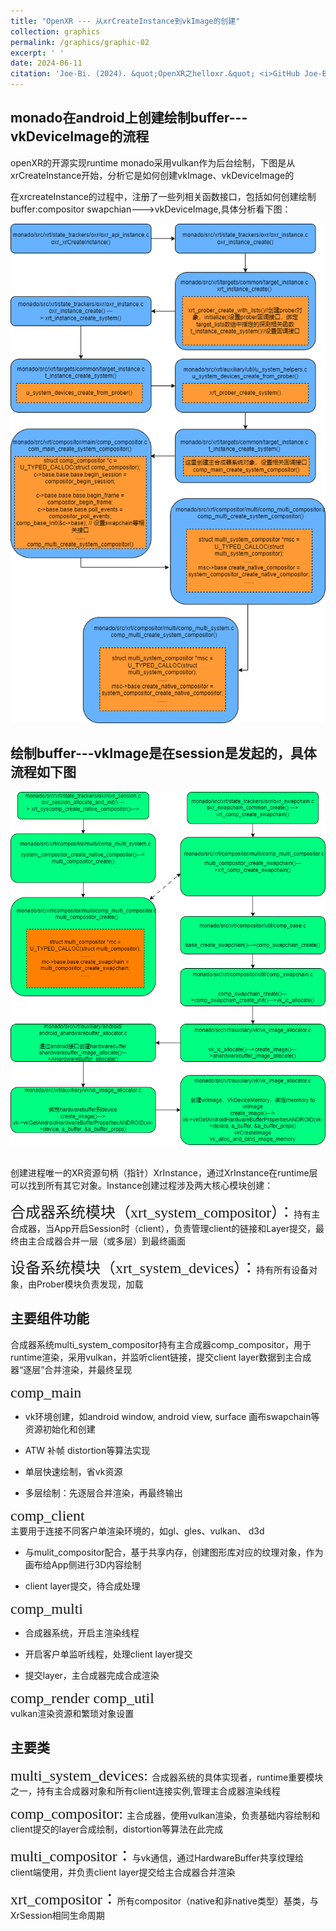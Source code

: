 ```yaml
---
title: "OpenXR --- 从xrCreateInstance到vkImage的创建"
collection: graphics
permalink: /graphics/graphic-02
excerpt: ' '
date: 2024-06-11
citation: 'Joe-Bi. (2024). &quot;OpenXR之helloxr.&quot; <i>GitHub Joe-Bi of Bugs</i>'
---
```

   

## monado在android上创建绘制buffer---vkDeviceImage的流程

openXR的开源实现runtime monado采用vulkan作为后台绘制，下图是从xrCreateInstance开始，分析它是如何创建vkImage、vkDeviceImage的

在xrcreateInstance的过程中，注册了一些列相关函数接口，包括如何创建绘制buffer:compositor swapchian--->vkDeviceImage,具体分析看下图：


<div  align="center">
<img src="../images/xrcreateInstance-drawio.png"/>
</div>

## 绘制buffer---vkImage是在session是发起的，具体流程如下图

<div  align="center">
<img src="../images/vkimage-drawio.png"/>
</div>
</br>

创建进程唯一的XR资源句柄（指针）XrInstance，通过XrInstance在runtime层可以找到所有其它对象。Instance创建过程涉及两大核心模块创建：

<font face="黑体" size=5>合成器系统模块（xrt_system_compositor）：</font>持有主合成器，当App开启Session时（client），负责管理client的链接和Layer提交，最终由主合成器合并一层（或多层）到最终画面

<font face="黑体" size=5>设备系统模块（xrt_system_devices）：</font>持有所有设备对象，由Prober模块负责发现，加载

## 主要组件功能

合成器系统multi_system_compositor持有主合成器comp_compositor，用于runtime渲染，采用vulkan，并监听client链接，提交client layer数据到主合成器“逐层”合并渲染，并最终呈现

<font face="黑体" size=5>comp_main</font>  
* vk环境创建，如android window, android view, surface 画布swapchain等资源初始化和创建

* ATW 补帧 distortion等算法实现

* 单层快速绘制，省vk资源

* 多层绘制：先逐层合并渲染，再最终输出

<font face="黑体" size=5>comp_client</font>  
主要用于连接不同客户单渲染环境的，如gl、gles、vulkan、 d3d

* 与mulit_compositor配合，基于共享内存，创建图形库对应的纹理对象，作为画布给App侧进行3D内容绘制

* client layer提交，待合成处理

<font face="黑体" size=5>comp_multi</font>  
* 合成器系统，开启主渲染线程

* 开启客户单监听线程，处理client layer提交

* 提交layer，主合成器完成合成渲染

<font face="黑体" size=5>comp_render comp_util</font>  
vulkan渲染资源和繁琐对象设置

## 主要类
<font face="黑体" size=5>multi_system_devices: </font>合成器系统的具体实现者，runtime重要模块之一，持有主合成器对象和所有client连接实例,管理主合成器渲染线程

<font face="黑体" size=5>comp_compositor: </font>主合成器，使用vulkan渲染，负责基础内容绘制和client提交的layer合成绘制，distortion等算法在此完成

<font face="黑体" size=5>multi_compositor：</font>与vk通信，通过HardwareBuffer共享纹理给client端使用，并负责client layer提交给主合成器合并渲染

<font face="黑体" size=5>xrt_compositor：</font>所有compositor（native和非native类型）基类，与XrSession相同生命周期


